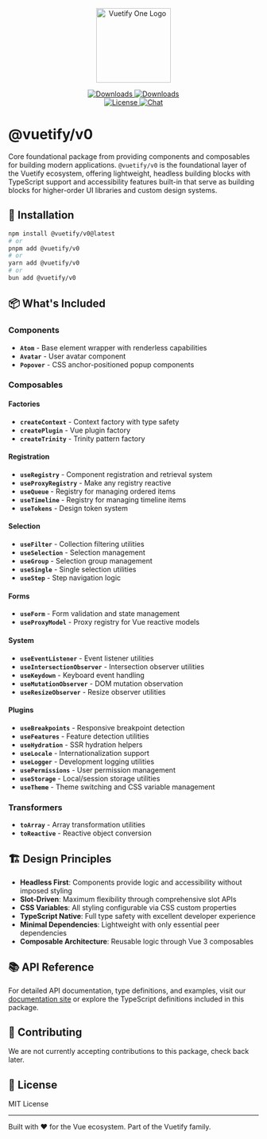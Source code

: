 <div align="center">
  <picture>
    <source media="(prefers-color-scheme: dark)" srcset="https://vuetifyjs.b-cdn.net/docs/images/logos/vzero-logo-dark.png">
    <img alt="Vuetify One Logo" src="https://vuetifyjs.b-cdn.net/docs/images/logos/vzero-logo-light.png" height="150">
  </picture>
</div>

<p align="center">
  <a href="https://www.npmjs.com/package/@vuetify/v0">
    <img src="https://img.shields.io/npm/dt/@vuetify/v0.svg" alt="Downloads">
  </a>
  <a href="https://www.npmjs.com/package/@vuetify/v0">
    <img src="https://img.shields.io/npm/dm/@vuetify/v0.svg" alt="Downloads">
  </a>
  <br>
  <a href="https://github.com/vuetifyjs/@vuetify/v0/blob/master/LICENSE.md">
    <img src="https://img.shields.io/npm/l/@vuetify/v0.svg" alt="License">
  </a>
  <a href="https://community.vuetifyjs.com">
    <img src="https://discordapp.com/api/guilds/340160225338195969/widget.png" alt="Chat">
  </a>
</p>

# @vuetify/v0

Core foundational package from providing components and composables for building modern applications. `@vuetify/v0` is the foundational layer of the Vuetify ecosystem, offering lightweight, headless building blocks with TypeScript support and accessibility features built-in that serve as building blocks for higher-order UI libraries and custom design systems.

## 🚀 Installation

```bash
npm install @vuetify/v0@latest
# or
pnpm add @vuetify/v0
# or
yarn add @vuetify/v0
# or
bun add @vuetify/v0
```

## 📦 What's Included

### Components

- **`Atom`** - Base element wrapper with renderless capabilities
- **`Avatar`** - User avatar component
- **`Popover`** - CSS anchor-positioned popup components

### Composables

#### Factories

- **`createContext`** - Context factory with type safety
- **`createPlugin`** - Vue plugin factory
- **`createTrinity`** - Trinity pattern factory

#### Registration

- **`useRegistry`** - Component registration and retrieval system
- **`useProxyRegistry`** - Make any registry reactive
- **`useQueue`** - Registry for managing ordered items
- **`useTimeline`** - Registry for managing timeline items
- **`useTokens`** - Design token system

#### Selection

- **`useFilter`** - Collection filtering utilities
- **`useSelection`** - Selection management
- **`useGroup`** - Selection group management
- **`useSingle`** - Single selection utilities
- **`useStep`** - Step navigation logic

#### Forms

- **`useForm`** - Form validation and state management
- **`useProxyModel`** - Proxy registry for Vue reactive models

#### System
- **`useEventListener`** - Event listener utilities
- **`useIntersectionObserver`** - Intersection observer utilities
- **`useKeydown`** - Keyboard event handling
- **`useMutationObserver`** - DOM mutation observation
- **`useResizeObserver`** - Resize observer utilities


#### Plugins

- **`useBreakpoints`** - Responsive breakpoint detection
- **`useFeatures`** - Feature detection utilities
- **`useHydration`** - SSR hydration helpers
- **`useLocale`** - Internationalization support
- **`useLogger`** - Development logging utilities
- **`usePermissions`** - User permission management
- **`useStorage`** - Local/session storage utilities
- **`useTheme`** - Theme switching and CSS variable management

### Transformers

- **`toArray`** - Array transformation utilities
- **`toReactive`** - Reactive object conversion

## 🏗️ Design Principles

- **Headless First**: Components provide logic and accessibility without imposed styling
- **Slot-Driven**: Maximum flexibility through comprehensive slot APIs
- **CSS Variables**: All styling configurable via CSS custom properties
- **TypeScript Native**: Full type safety with excellent developer experience
- **Minimal Dependencies**: Lightweight with only essential peer dependencies
- **Composable Architecture**: Reusable logic through Vue 3 composables

## 📚 API Reference

For detailed API documentation, type definitions, and examples, visit our [documentation site](https://0.vuetifyjs.com) or explore the TypeScript definitions included in this package.

## 🤝 Contributing

We are not currently accepting contributions to this package, check back later.

## 📄 License

MIT License

---

Built with ❤️ for the Vue ecosystem. Part of the Vuetify family.
